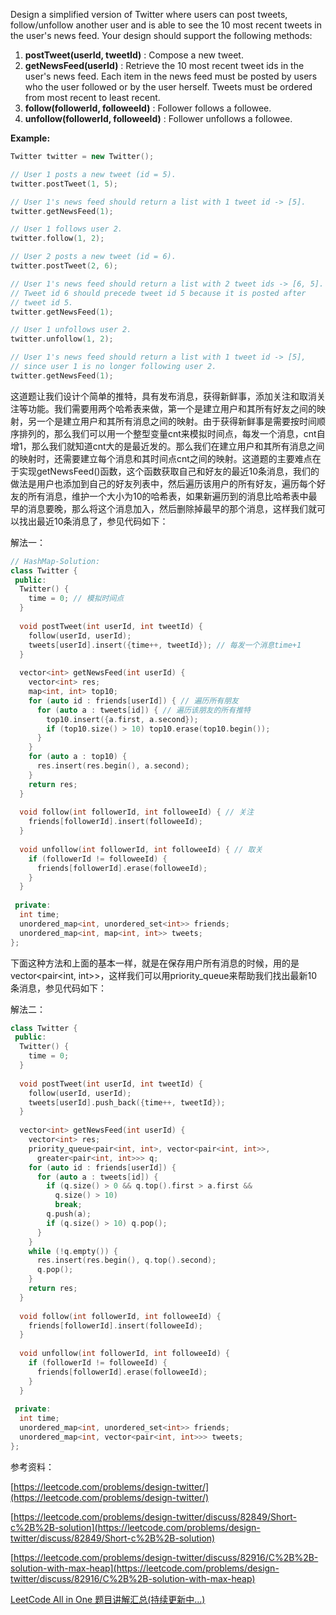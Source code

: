 Design a simplified version of Twitter where users can post tweets, follow/unfollow another user and is able to see the 10 most recent tweets in the user's news feed. Your design should support the following methods:

1. **postTweet(userId, tweetId)** : Compose a new tweet.
1. **getNewsFeed(userId)** : Retrieve the 10 most recent tweet ids in the user's news feed. Each item in the news feed must be posted by users who the user followed or by the user herself. Tweets must be ordered from most recent to least recent.
1. **follow(followerId, followeeId)** : Follower follows a followee.
1. **unfollow(followerId, followeeId)** : Follower unfollows a followee.

**Example:**

```cpp
Twitter twitter = new Twitter();

// User 1 posts a new tweet (id = 5).
twitter.postTweet(1, 5);

// User 1's news feed should return a list with 1 tweet id -> [5].
twitter.getNewsFeed(1);

// User 1 follows user 2.
twitter.follow(1, 2);

// User 2 posts a new tweet (id = 6).
twitter.postTweet(2, 6);

// User 1's news feed should return a list with 2 tweet ids -> [6, 5].
// Tweet id 6 should precede tweet id 5 because it is posted after
// tweet id 5.
twitter.getNewsFeed(1);

// User 1 unfollows user 2.
twitter.unfollow(1, 2);

// User 1's news feed should return a list with 1 tweet id -> [5],
// since user 1 is no longer following user 2.
twitter.getNewsFeed(1);
```

这道题让我们设计个简单的推特，具有发布消息，获得新鲜事，添加关注和取消关注等功能。我们需要用两个哈希表来做，第一个是建立用户和其所有好友之间的映射，另一个是建立用户和其所有消息之间的映射。由于获得新鲜事是需要按时间顺序排列的，那么我们可以用一个整型变量cnt来模拟时间点，每发一个消息，cnt自增1，那么我们就知道cnt大的是最近发的。那么我们在建立用户和其所有消息之间的映射时，还需要建立每个消息和其时间点cnt之间的映射。这道题的主要难点在于实现getNewsFeed()函数，这个函数获取自己和好友的最近10条消息，我们的做法是用户也添加到自己的好友列表中，然后遍历该用户的所有好友，遍历每个好友的所有消息，维护一个大小为10的哈希表，如果新遍历到的消息比哈希表中最早的消息要晚，那么将这个消息加入，然后删除掉最早的那个消息，这样我们就可以找出最近10条消息了，参见代码如下：

解法一：

```cpp
// HashMap-Solution:
class Twitter {
 public:
  Twitter() {
    time = 0; // 模拟时间点
  }
    
  void postTweet(int userId, int tweetId) {
    follow(userId, userId);
    tweets[userId].insert({time++, tweetId}); // 每发一个消息time+1
  }
    
  vector<int> getNewsFeed(int userId) {
    vector<int> res;
    map<int, int> top10;
    for (auto id : friends[userId]) { // 遍历所有朋友
      for (auto a : tweets[id]) { // 遍历该朋友的所有推特
        top10.insert({a.first, a.second});
        if (top10.size() > 10) top10.erase(top10.begin());
      }
    }
    for (auto a : top10) {
      res.insert(res.begin(), a.second);
    }
    return res;
  }
    
  void follow(int followerId, int followeeId) { // 关注
    friends[followerId].insert(followeeId);
  }
    
  void unfollow(int followerId, int followeeId) { // 取关
    if (followerId != followeeId) {
      friends[followerId].erase(followeeId);
    }
  }
    
 private:
  int time;
  unordered_map<int, unordered_set<int>> friends;
  unordered_map<int, map<int, int>> tweets;
};
```

下面这种方法和上面的基本一样，就是在保存用户所有消息的时候，用的是vector\<pair\<int, int>>，这样我们可以用priority_queue来帮助我们找出最新10条消息，参见代码如下：

解法二：

```cpp
class Twitter {
 public:
  Twitter() {
    time = 0;
  }
    
  void postTweet(int userId, int tweetId) {
    follow(userId, userId);
    tweets[userId].push_back({time++, tweetId});
  }
    
  vector<int> getNewsFeed(int userId) {
    vector<int> res;
    priority_queue<pair<int, int>, vector<pair<int, int>>,
      greater<pair<int, int>>> q;
    for (auto id : friends[userId]) {
      for (auto a : tweets[id]) {
        if (q.size() > 0 && q.top().first > a.first &&
          q.size() > 10)
          break;
        q.push(a);
        if (q.size() > 10) q.pop();
      }
    }
    while (!q.empty()) {
      res.insert(res.begin(), q.top().second);
      q.pop();
    }
    return res;
  }
    
  void follow(int followerId, int followeeId) {
    friends[followerId].insert(followeeId);
  }
    
  void unfollow(int followerId, int followeeId) {
    if (followerId != followeeId) {
      friends[followerId].erase(followeeId);
    }
  }
    
 private:
  int time;
  unordered_map<int, unordered_set<int>> friends;
  unordered_map<int, vector<pair<int, int>>> tweets;
};
```

参考资料：

[https://leetcode.com/problems/design-twitter/](https://leetcode.com/problems/design-twitter/)

[https://leetcode.com/problems/design-twitter/discuss/82849/Short-c%2B%2B-solution](https://leetcode.com/problems/design-twitter/discuss/82849/Short-c%2B%2B-solution)

[https://leetcode.com/problems/design-twitter/discuss/82916/C%2B%2B-solution-with-max-heap](https://leetcode.com/problems/design-twitter/discuss/82916/C%2B%2B-solution-with-max-heap)

[LeetCode All in One 题目讲解汇总(持续更新中...)](http://www.cnblogs.com/grandyang/p/4606334.html)

